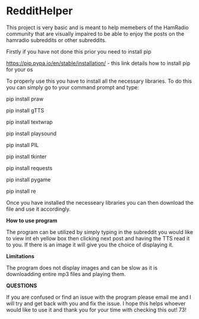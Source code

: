 # RedditHelper

This project is very basic and is meant to help memebers of the HamRadio community that are visually impaired to be able to enjoy the posts on the hamradio subreddits or other subreddits.

Firstly if you have not done this prior you need to install pip

https://pip.pypa.io/en/stable/installation/ - this link details how to install pip for your os

To properly use this you have to install all the necessary libraries. To do this you can simply go to your command prompt and type:

pip install praw

pip install gTTS

pip install textwrap

pip install playsound

pip install PIL

pip install tkinter

pip install requests

pip install pygame

pip install re 

Once you have installed the necesseary libraries you can then download the file and use it accordingly.

**How to use program**

The program can be utilized by simply typing in the subreddit you would like to view int eh yellow box then clicking next post and having the TTS read it to you. If there is an image it will give you the choice of displaying it.

**Limitations** 

The program does not display images and can be slow as it is downloadding entire mp3 files and playing them.

**QUESTIONS**

If you are confused or find an issue with the program please email me and I will try and get back with you and fix the issue. I hope this helps whoever would like to use it and thank you for your time with checking this out! 73!
